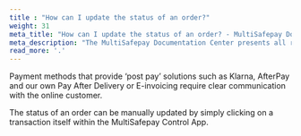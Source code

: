 ```yaml
---
title : "How can I update the status of an order?"
weight: 31
meta_title: "How can I update the status of an order? - MultiSafepay Docs"
meta_description: "The MultiSafepay Documentation Center presents all relevant information about our Plugins and API. You can also find support pages for payment methods, tools and general questions as well as the contact details of our Support and Integration Teams."
read_more: '.'
---
```


Payment methods that provide ‘post pay’ solutions such as Klarna, AfterPay and our own Pay After Delivery or E-invoicing require clear communication with the online customer.

The status of an order can be manually updated by simply clicking on a transaction itself within the MultiSafepay Control App.
